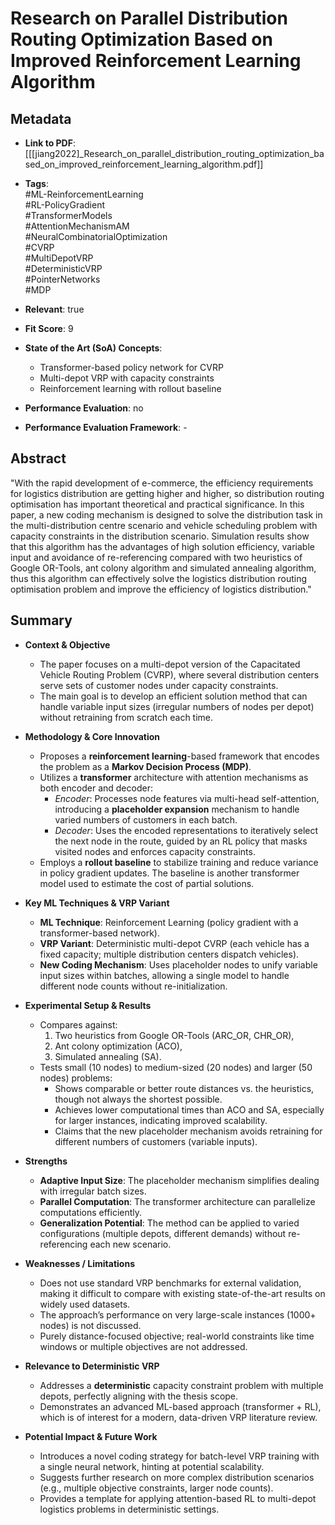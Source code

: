 # Research on Parallel Distribution Routing Optimization Based on Improved Reinforcement Learning Algorithm

## Metadata
- **Link to PDF**: [[[jiang2022]_Research_on_parallel_distribution_routing_optimization_based_on_improved_reinforcement_learning_algorithm.pdf]]
- **Tags**:  
  #ML-ReinforcementLearning  
  #RL-PolicyGradient  
  #TransformerModels  
  #AttentionMechanismAM  
  #NeuralCombinatorialOptimization  
  #CVRP  
  #MultiDepotVRP  
  #DeterministicVRP  
  #PointerNetworks  
  #MDP  

- **Relevant**: true  
- **Fit Score**: 9  
- **State of the Art (SoA) Concepts**:
  - Transformer-based policy network for CVRP
  - Multi-depot VRP with capacity constraints
  - Reinforcement learning with rollout baseline
- **Performance Evaluation**: no  
- **Performance Evaluation Framework**: -

## Abstract
"With the rapid development of e-commerce, the efficiency requirements for logistics distribution are getting higher and higher, so distribution routing optimisation has important theoretical and practical significance. In this paper, a new coding mechanism is designed to solve the distribution task in the multi-distribution centre scenario and vehicle scheduling problem with capacity constraints in the distribution scenario. Simulation results show that this algorithm has the advantages of high solution efficiency, variable input and avoidance of re-referencing compared with two heuristics of Google OR-Tools, ant colony algorithm and simulated annealing algorithm, thus this algorithm can effectively solve the logistics distribution routing optimisation problem and improve the efficiency of logistics distribution."

## Summary
- **Context & Objective**
  - The paper focuses on a multi-depot version of the Capacitated Vehicle Routing Problem (CVRP), where several distribution centers serve sets of customer nodes under capacity constraints.
  - The main goal is to develop an efficient solution method that can handle variable input sizes (irregular numbers of nodes per depot) without retraining from scratch each time.

- **Methodology & Core Innovation**
  - Proposes a **reinforcement learning**-based framework that encodes the problem as a **Markov Decision Process (MDP)**.
  - Utilizes a **transformer** architecture with attention mechanisms as both encoder and decoder:
    - *Encoder*: Processes node features via multi-head self-attention, introducing a **placeholder expansion** mechanism to handle varied numbers of customers in each batch.
    - *Decoder*: Uses the encoded representations to iteratively select the next node in the route, guided by an RL policy that masks visited nodes and enforces capacity constraints.
  - Employs a **rollout baseline** to stabilize training and reduce variance in policy gradient updates. The baseline is another transformer model used to estimate the cost of partial solutions.

- **Key ML Techniques & VRP Variant**
  - **ML Technique**: Reinforcement Learning (policy gradient with a transformer-based network).
  - **VRP Variant**: Deterministic multi-depot CVRP (each vehicle has a fixed capacity; multiple distribution centers dispatch vehicles).
  - **New Coding Mechanism**: Uses placeholder nodes to unify variable input sizes within batches, allowing a single model to handle different node counts without re-initialization.

- **Experimental Setup & Results**
  - Compares against:
    1. Two heuristics from Google OR-Tools (ARC_OR, CHR_OR),
    2. Ant colony optimization (ACO),
    3. Simulated annealing (SA).
  - Tests small (10 nodes) to medium-sized (20 nodes) and larger (50 nodes) problems:
    - Shows comparable or better route distances vs. the heuristics, though not always the shortest possible.
    - Achieves lower computational times than ACO and SA, especially for larger instances, indicating improved scalability.
    - Claims that the new placeholder mechanism avoids retraining for different numbers of customers (variable inputs).

- **Strengths**
  - **Adaptive Input Size**: The placeholder mechanism simplifies dealing with irregular batch sizes.
  - **Parallel Computation**: The transformer architecture can parallelize computations efficiently.
  - **Generalization Potential**: The method can be applied to varied configurations (multiple depots, different demands) without re-referencing each new scenario.

- **Weaknesses / Limitations**
  - Does not use standard VRP benchmarks for external validation, making it difficult to compare with existing state-of-the-art results on widely used datasets.
  - The approach’s performance on very large-scale instances (1000+ nodes) is not discussed.
  - Purely distance-focused objective; real-world constraints like time windows or multiple objectives are not addressed.

- **Relevance to Deterministic VRP**
  - Addresses a **deterministic** capacity constraint problem with multiple depots, perfectly aligning with the thesis scope.
  - Demonstrates an advanced ML-based approach (transformer + RL), which is of interest for a modern, data-driven VRP literature review.

- **Potential Impact & Future Work**
  - Introduces a novel coding strategy for batch-level VRP training with a single neural network, hinting at potential scalability.
  - Suggests further research on more complex distribution scenarios (e.g., multiple objective constraints, larger node counts).
  - Provides a template for applying attention-based RL to multi-depot logistics problems in deterministic settings.